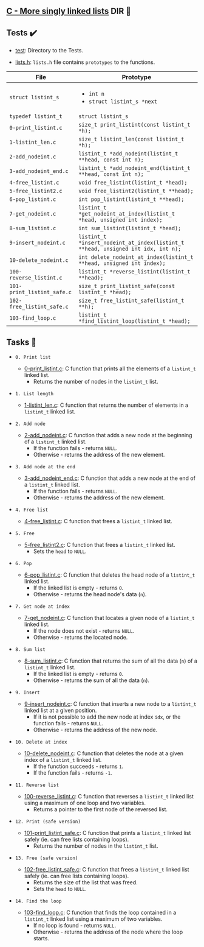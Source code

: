 ## [C - More singly linked lists](0x13-more_singly_linked_lists) DIR :file_folder:


## Tests :heavy_check_mark:

* [test](./test): Directory to the Tests. 


* [lists.h](./lists.h): `lists.h` file contains `prototypes` to the functions.

|      File                  | Prototype                                                             |
| -------------------------- | -------------------------------------------------------------------------------- |
| `struct listint_s`         | <ul><li>`int n`</li><li>`struct listint_s *next`</li></ul>                       |
| `typedef listint_t`        | `struct listint_s`                                                               |
| `0-print_listint.c`        | `size_t print_listint(const listint_t *h);`                                      |
| `1-listint_len.c`          | `size_t listint_len(const listint_t *h);`                                        |
| `2-add_nodeint.c`          | `listint_t *add_nodeint(listint_t **head, const int n);`                         |
| `3-add_nodeint_end.c`      | `listint_t *add_nodeint_end(listint_t **head, const int n);`                     |
| `4-free_listint.c`         | `void free_listint(listint_t *head);`                                            |
| `5-free_listint2.c`        | `void free_listint2(listint_t **head);`                                          |
| `6-pop_listint.c`          | `int pop_listint(listint_t **head);`                                             |
| `7-get_nodeint.c`          | `listint_t *get_nodeint_at_index(listint_t *head, unsigned int index);`          |
| `8-sum_listint.c`          | `int sum_listint(listint_t *head);`                                              |
| `9-insert_nodeint.c`       | `listint_t *insert_nodeint_at_index(listint_t **head, unsigned int idx, int n);` |
| `10-delete_nodeint.c`      | `int delete_nodeint_at_index(listint_t **head, unsigned int index);`             |
| `100-reverse_listint.c`    | `listint_t *reverse_listint(listint_t **head);`                                  |
| `101-print_listint_safe.c` | `size_t print_listint_safe(const listint_t *head);`                              |
| `102-free_listint_safe.c`  | `size_t free_listint_safe(listint_t **h);`                                       |
| `103-find_loop.c`          | `listint_t *find_listint_loop(listint_t *head);`                                 |

## Tasks :page_with_curl:

* `0. Print list`
  * [0-print_listint.c](./0-print_listint.c): C function that prints all the elements
  of a `listint_t` linked list.
    * Returns the number of nodes in the `listint_t` list.

* `1. List length`
  * [1-listint_len.c](./1-listint_len.c): C function that returns the number
  of elements in a `listint_t` linked list.

* `2. Add node`
  * [2-add_nodeint.c](./2-add_nodeint.c): C function that adds a new node at
  the beginning of a `listint_t` linked list.
    * If the function fails - returns `NULL`.
    * Otherwise - returns the address of the new element.

* `3. Add node at the end`
  * [3-add_nodeint_end.c](./3-add_nodeint_end.c): C function that adds a new node
  at the end of a `listint_t` linked list.
    * If the function fails - returns `NULL`.
    * Otherwise - returns the address of the new element.

* `4. Free list`
  * [4-free_listint.c](./4-free_listint.c): C function that frees a `listint_t`
  linked list.

* `5. Free`
  * [5-free_listint2.c](./5-free_listint2.c): C function that frees a
  `listint_t` linked list.
    * Sets the `head` to `NULL`.

* `6. Pop`
  * [6-pop_listint.c](./6-pop_listint.c): C function that deletes the head node of
  a `listint_t` linked list.
    * If the linked list is empty - returns `0`.
    * Otherwise - returns the head node's data (`n`).

* `7. Get node at index`
  * [7-get_nodeint.c](./7-get_nodeint.c): C function that locates a given node
  of a `listint_t` linked list.
    * If the node does not exist - returns `NULL`.
    * Otherwise - returns the located node.

* `8. Sum list`
  * [8-sum_listint.c](./8-sum_listint.c): C function that returns the sum of all
  the data (`n`) of a `listint_t` linked list.
    * If the linked list is empty - returns `0`.
    * Otherwise - returns the sum of all the data (`n`).

* `9. Insert`
  * [9-insert_nodeint.c](./9-insert_nodeint.c): C function that inserts a new node to
  a `listint_t` linked list at a given position.
    * If it is not possible to add the new node at index `idx`, or the function
    fails - returns `NULL`.
    * Otherwise - returns the address of the new node.

* `10. Delete at index`
  * [10-delete_nodeint.c](./10-delete_nodeint.c): C function that deletes the node at a
  given index of a `listint_t` linked list.
    * If the function succeeds - returns `1`.
    * If the function fails - returns `-1`.

* `11. Reverse list`
  * [100-reverse_listint.c](./100-reverse_listint.c): C function that reverses a `listint_t`
  linked list using a maximum of one loop and two variables.
    * Returns a pointer to the first node of the reversed list.

* `12. Print (safe version)`
  * [101-print_listint_safe.c](./101-print_listint_safe.c): C function that prints
  a `listint_t` linked list safely (ie. can free lists containing loops).
    * Returns the number of nodes in the `listint_t` list.

* `13. Free (safe version)`
  * [102-free_listint_safe.c](./102-free_listint_safe.c): C function that frees a
  `listint_t` linked list safely (ie. can free lists containing loops).
    * Returns the size of the list that was freed.
    * Sets the `head` to `NULL`.

* `14. Find the loop`
  * [103-find_loop.c](./103-find_loop.c): C function that finds the loop contained in a
  `listint_t` linked list using a maximum of two variables.
    * If no loop is found - returns `NULL`.
    * Otherwise - returns the address of the node where the loop starts.

